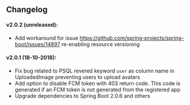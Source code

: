 ## Changelog

#### v2.0.2 (unreleased):

- Add workaround for issue https://github.com/spring-projects/spring-boot/issues/14897 re-enabling resource versioning

#### v2.0.1 (18-10-2018):

- Fix bug related to PSQL revered keyword `user` as column name in UploadedImage preventing users to upload avatars
- Add option to disable FCM token with 403 return code. This code is generated if an FCM token is not generated from the registered app
- Upgrade dependencies to Spring Boot 2.0.6 and others
